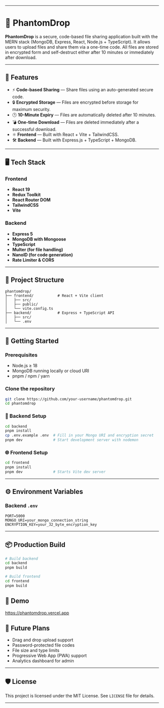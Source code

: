 
---

# 🚀 PhantomDrop

**PhantomDrop** is a secure, code-based file sharing application built with the MERN stack (MongoDB, Express, React, Node.js + TypeScript). It allows users to upload files and share them via a one-time code. All files are stored in encrypted form and self-destruct either after 10 minutes or immediately after download.

---

## 🔐 Features

* ⚡ **Code-based Sharing** — Share files using an auto-generated secure code.
* 🔒 **Encrypted Storage** — Files are encrypted before storage for maximum security.
* 🕒 **10-Minute Expiry** — Files are automatically deleted after 10 minutes.
* 💣 **One-time Download** — Files are deleted immediately after a successful download.
* ⚛️ **Frontend** — Built with React + Vite + TailwindCSS.
* 🛠️ **Backend** — Built with Express.js + TypeScript + MongoDB.

---

## 🖥️ Tech Stack

### Frontend

* **React 19**
* **Redux Toolkit**
* **React Router DOM**
* **TailwindCSS**
* **Vite**

### Backend

* **Express 5**
* **MongoDB with Mongoose**
* **TypeScript**
* **Multer (for file handling)**
* **NanoID (for code generation)**
* **Rate Limiter & CORS**

---

## 📁 Project Structure

```
phantomdrop/
├── frontend/           # React + Vite client
│   ├── src/
│   ├── public/
│   └── vite.config.ts
├── backend/            # Express + TypeScript API
│   ├── src/
│   └── .env
```

---

## 🚀 Getting Started

### Prerequisites

* Node.js ≥ 18
* MongoDB running locally or cloud URI
* pnpm / npm / yarn

### Clone the repository

```bash
git clone https://github.com/your-username/phantomdrop.git
cd phantomdrop
```

### 🧩 Backend Setup

```bash
cd backend
pnpm install
cp .env.example .env  # Fill in your Mongo URI and encryption secret
pnpm dev              # Start development server with nodemon
```

### 🌐 Frontend Setup

```bash
cd frontend
pnpm install
pnpm dev              # Starts Vite dev server
```

---

## ⚙️ Environment Variables

### Backend `.env`

```env
PORT=5000
MONGO_URI=your_mongo_connection_string
ENCRYPTION_KEY=your_32_byte_encryption_key
```

---

## 📦 Production Build

```bash
# Build backend
cd backend
pnpm build

# Build frontend
cd frontend
pnpm build
```


## 📸 Demo
https://phantomdrop.vercel.app


## 🧠 Future Plans

* Drag and drop upload support
* Password-protected file codes
* File size and type limits
* Progressive Web App (PWA) support
* Analytics dashboard for admin

---

## 🛡️ License

This project is licensed under the MIT License. See `LICENSE` file for details.

---
